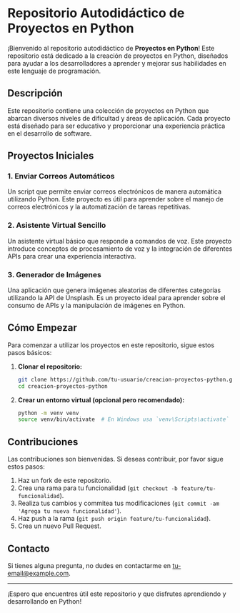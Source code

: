 # Repositorio Autodidáctico de Proyectos en Python

¡Bienvenido al repositorio autodidáctico de **Proyectos en Python**! Este repositorio está dedicado a la creación de proyectos en Python, diseñados para ayudar a los desarrolladores a aprender y mejorar sus habilidades en este lenguaje de programación.

## Descripción

Este repositorio contiene una colección de proyectos en Python que abarcan diversos niveles de dificultad y áreas de aplicación. Cada proyecto está diseñado para ser educativo y proporcionar una experiencia práctica en el desarrollo de software.

## Proyectos Iniciales

### 1. Enviar Correos Automáticos

Un script que permite enviar correos electrónicos de manera automática utilizando Python. Este proyecto es útil para aprender sobre el manejo de correos electrónicos y la automatización de tareas repetitivas.

### 2. Asistente Virtual Sencillo

Un asistente virtual básico que responde a comandos de voz. Este proyecto introduce conceptos de procesamiento de voz y la integración de diferentes APIs para crear una experiencia interactiva.

### 3. Generador de Imágenes

Una aplicación que genera imágenes aleatorias de diferentes categorías utilizando la API de Unsplash. Es un proyecto ideal para aprender sobre el consumo de APIs y la manipulación de imágenes en Python.

## Cómo Empezar

Para comenzar a utilizar los proyectos en este repositorio, sigue estos pasos básicos:

1. **Clonar el repositorio:**

    ```bash
    git clone https://github.com/tu-usuario/creacion-proyectos-python.git
    cd creacion-proyectos-python
    ```

2. **Crear un entorno virtual (opcional pero recomendado):**

    ```bash
    python -m venv venv
    source venv/bin/activate  # En Windows usa `venv\Scripts\activate`
    ```

## Contribuciones

Las contribuciones son bienvenidas. Si deseas contribuir, por favor sigue estos pasos:

1. Haz un fork de este repositorio.
2. Crea una rama para tu funcionalidad (`git checkout -b feature/tu-funcionalidad`).
3. Realiza tus cambios y commitea tus modificaciones (`git commit -am 'Agrega tu nueva funcionalidad'`).
4. Haz push a la rama (`git push origin feature/tu-funcionalidad`).
5. Crea un nuevo Pull Request.

## Contacto

Si tienes alguna pregunta, no dudes en contactarme en [tu-email@example.com](ezequielcruz018@gmail.com).

---

¡Espero que encuentres útil este repositorio y que disfrutes aprendiendo y desarrollando en Python!
